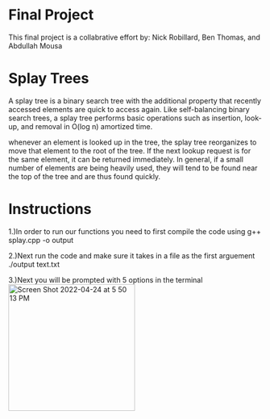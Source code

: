 # Final Project
This final project is a collabrative effort by: Nick Robillard, Ben Thomas, and Abdullah Mousa
# Splay Trees
A splay tree is a binary search tree with the additional property that recently accessed elements are quick to access again. Like self-balancing binary search trees, a splay tree performs basic operations such as insertion, look-up, and removal in O(log n) amortized time.

whenever an element is looked up in the tree, the splay tree reorganizes to move that element to the root of the tree. If the next lookup request is for the same element, it can be returned immediately. In general, if a small number of elements are being heavily used, they will tend to be found near the top of the tree and are thus found quickly.

# Instructions

1.)In order to run our functions you need to first compile the code using 
g++ splay.cpp -o output

2.)Next run the code and make sure it takes in a file as the first arguement
./output text.txt

3.)Next you will be prompted with 5 options in the terminal 
<img width="251" alt="Screen Shot 2022-04-24 at 5 50 13 PM" src="https://user-images.githubusercontent.com/71105877/164998099-392ba165-30d6-4436-81a0-88b36d525c2a.png">
